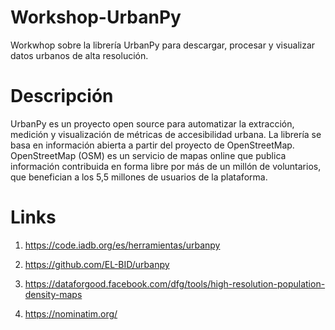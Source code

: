 # Workshop-UrbanPy
Workwhop sobre la librería UrbanPy para descargar, procesar y visualizar datos urbanos de alta resolución.
# Descripción
UrbanPy es un proyecto open source para automatizar la extracción, medición y visualización de métricas de accesibilidad urbana. La librería se basa en información abierta a partir del proyecto de OpenStreetMap. OpenStreetMap (OSM) es un servicio de mapas online que publica información contribuida en forma libre por más de un millón de voluntarios, que benefician a los 5,5 millones de usuarios de la plataforma.
# Links
1. https://code.iadb.org/es/herramientas/urbanpy <p>
2. https://github.com/EL-BID/urbanpy <p>
3. https://dataforgood.facebook.com/dfg/tools/high-resolution-population-density-maps <p>
4. https://nominatim.org/
  
